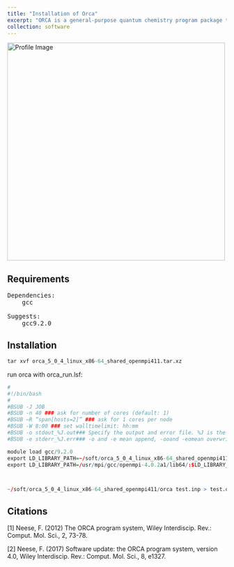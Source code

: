 ```yaml
---
title: "Installation of Orca"
excerpt: "ORCA is a general-purpose quantum chemistry program package that features virtually all modern electronic structure methods (density functional theory, many-body perturbation and coupled cluster theories, and multireference and semiempirical methods)."
collection: software
---
```

<img src='https://honghui-zhang.github.io/images/orca.png' alt='Profile Image' height='500' width='500'><br/>

## Requirements
<pre>
Dependencies:
	gcc
	
Suggests: 
    gcc9.2.0
</pre>

## Installation

```r
tar xvf orca_5_0_4_linux_x86-64_shared_openmpi411.tar.xz

```

run orca with orca_run.lsf:

```r
#
#!/bin/bash
#
#BSUB -J JOB
#BSUB -n 40 ### ask for number of cores (default: 1)
#BSUB –R “span[hosts=2]” ### ask for 1 cores per node
#BSUB -W 8:00 ### set walltimelimit: hh:mm
#BSUB -o stdout_%J.out### Specify the output and error file. %J is the job-id
#BSUB -e stderr_%J.err### -o and -e mean append, -ooand -eomean overwrite

module load gcc/9.2.0
export LD_LIBRARY_PATH=~/soft/orca_5_0_4_linux_x86-64_shared_openmpi411:$LD_LIBRARY_PATH
export LD_LIBRARY_PATH=/usr/mpi/gcc/openmpi-4.0.2a1/lib64/:$LD_LIBRARY_PATH



~/soft/orca_5_0_4_linux_x86-64_shared_openmpi411/orca test.inp > test.out

```


## Citations
[1] Neese, F. (2012) The ORCA program system, Wiley Interdiscip. Rev.: Comput. Mol. Sci., 2, 73-78.

[2] Neese, F. (2017) Software update: the ORCA program system, version 4.0, Wiley Interdiscip. Rev.: Comput. Mol. Sci., 8, e1327.